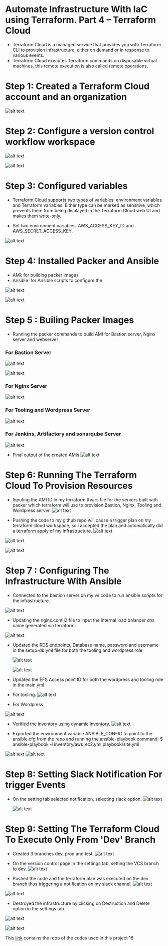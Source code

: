 # Automate Infrastructure With IaC using Terraform. Part 4 – Terraform Cloud

- Terraform Cloud is a managed service that provides you with Terraform CLI to provision infrastructure, either on demand or in response to various events.
- Terraform Cloud executes Terraform commands on disposable virtual machines, this remote execution is also called remote operations.

# Step 1: Created a Terraform Cloud account and an organization

![alt text](https://github.com/Ellawangari/DevOps-Advanced-Projects/blob/main/Imgs/prj19/3.PNG)

# Step 2: Configure a version control workflow workspace 


![alt text](https://github.com/Ellawangari/DevOps-Advanced-Projects/blob/main/Imgs/prj19/4.PNG)

![alt text](https://github.com/Ellawangari/DevOps-Advanced-Projects/blob/main/Imgs/prj19/5.PNG)

# Step 3: Configured variables
- Terraform Cloud supports two types of variables: environment variables and Terraform variables. Either type can be marked as sensitive, which prevents them from being displayed in the Terraform Cloud web UI and makes them write-only.

- Set two environment variables: AWS_ACCESS_KEY_ID and AWS_SECRET_ACCESS_KEY.

![alt text](https://github.com/Ellawangari/DevOps-Advanced-Projects/blob/main/Imgs/prj19/6.PNG)

# Step 4: Installed Packer and Ansible

- AMI: for building packer images
- Ansible: for Ansible scripts to configure the 

![alt text](https://github.com/Ellawangari/DevOps-Advanced-Projects/blob/main/Imgs/prj19/1.PNG)

![alt text](https://github.com/Ellawangari/DevOps-Advanced-Projects/blob/main/Imgs/prj19/2.PNG)

# Step 5 : Builing Packer Images

- Running the packer commands to build AMI for Bastion server, Nginx server and webserver

 ### For Bastion Server
 ![alt text](https://github.com/Ellawangari/DevOps-Advanced-Projects/blob/main/Imgs/prj19/bastionpkr1.PNG)
 
  ![alt text](https://github.com/Ellawangari/DevOps-Advanced-Projects/blob/main/Imgs/prj19/bastionpkr2.PNG)
  
 ### For Nginx Server
 
  ![alt text](https://github.com/Ellawangari/DevOps-Advanced-Projects/blob/main/Imgs/prj19/nginxami.PNG)
  
 ### For Tooling and Wordpress Server
 
   ![alt text](https://github.com/Ellawangari/DevOps-Advanced-Projects/blob/main/Imgs/prj19/webami.PNG)
   
  ### For Jenkins, Artifactory and sonarqube Server
   ![alt text](https://github.com/Ellawangari/DevOps-Advanced-Projects/blob/main/Imgs/prj19/jenkinsonarami.PNG)

 - Final output of the created AMIs
 ![alt text](https://github.com/Ellawangari/DevOps-Advanced-Projects/blob/main/Imgs/prj19/8.PNG)
 
 
# Step 6: Running The Terraform Cloud To Provision Resources
- Inputing the AMI ID in my terraform.tfvars file for the servers built with packer which terraform will use to provision Bastion, Nginx, Tooling and Wordpress server.
 ![alt text](https://github.com/Ellawangari/DevOps-Advanced-Projects/blob/main/Imgs/prj19/9.PNG)
 
 - Pushing the code to my github repo will cause a trigger plan on my terraform cloud workspace, so i accepted the plan and automatically did a terraform apply of my infrastructure.
  ![alt text](https://github.com/Ellawangari/DevOps-Advanced-Projects/blob/main/Imgs/prj19/10.PNG)
  
 ![alt text](https://github.com/Ellawangari/DevOps-Advanced-Projects/blob/main/Imgs/prj19/11.PNG)
 
 ![alt text](https://github.com/Ellawangari/DevOps-Advanced-Projects/blob/main/Imgs/prj19/12.PNG)
 
  # Step 7 : Configuring The Infrastructure With Ansible
  - Connected to the bastion  server on my vs code to run ansible scripts for the infrastructure.
  
 ![alt text](https://github.com/Ellawangari/DevOps-Advanced-Projects/blob/main/Imgs/prj19/14.PNG)
 
 - Updating the nginx.conf.j2 file to input the internal load balancer dns name generated via terraform:


 ![alt text](https://github.com/Ellawangari/DevOps-Advanced-Projects/blob/main/Imgs/prj19/15.PNG)

  
- Updated the RDS endpoints, Database name, password and username in the setup-db.yml file for both the tooling and wordpress role

  ![alt text](https://github.com/Ellawangari/DevOps-Advanced-Projects/blob/main/Imgs/prj19/16.PNG)
  
   ![alt text](https://github.com/Ellawangari/DevOps-Advanced-Projects/blob/main/Imgs/prj19/17.PNG)
  
- Updated the EFS Access point ID for both the wordpress and tooling role in the main.yml
- For tooling.
 ![alt text](https://github.com/Ellawangari/DevOps-Advanced-Projects/blob/main/Imgs/prj19/18.PNG)
- For Wordpress 

 ![alt text](https://github.com/Ellawangari/DevOps-Advanced-Projects/blob/main/Imgs/prj19/19.PNG)
 
 
 - Verified the inventory using dynamic inventory.
 ![alt text](https://github.com/Ellawangari/DevOps-Advanced-Projects/blob/main/Imgs/prj19/20.PNG)

- Exported the environment variable ANSIBLE_CONFIG to point to the ansible.cfg from the repo and running the ansible-playbook command: $ ansible-playbook -i inventory/aws_ec2.yml playbook/site.yml

 ![alt text](https://github.com/Ellawangari/DevOps-Advanced-Projects/blob/main/Imgs/prj19/21.PNG)
  ![alt text](https://github.com/Ellawangari/DevOps-Advanced-Projects/blob/main/Imgs/prj19/22.PNG)
  
# Step 8:  Setting Slack Notification For trigger Events
- On the setting tab selected notification, selecting slack option.
 ![alt text](https://github.com/Ellawangari/DevOps-Advanced-Projects/blob/main/Imgs/prj19/slack1.PNG)
 
  ![alt text](https://github.com/Ellawangari/DevOps-Advanced-Projects/blob/main/Imgs/prj19/slack2.PNG)
  
# Step 9:  Setting The Terraform Cloud To Execute Only From 'Dev' Branch
- Created 3 branches dev, prod and test.
![alt text](https://github.com/Ellawangari/DevOps-Advanced-Projects/blob/main/Imgs/prj19/branches.PNG)

- On the version control page in the settings tab, setting the VCS branch to dev.
![alt text](https://github.com/Ellawangari/DevOps-Advanced-Projects/blob/main/Imgs/prj19/dev.PNG)

- Pushed the code and the terraform plan was executed on the dev branch thus triggering a notification on my slack channel.
![alt text](https://github.com/Ellawangari/DevOps-Advanced-Projects/blob/main/Imgs/prj19/dev2.PNG)

![alt text](https://github.com/Ellawangari/DevOps-Advanced-Projects/blob/main/Imgs/prj19/dev%20slack.PNG)

- Destroyed the infrastructure by clicking on Destruction and Delete option in the settings tab.

![alt text](https://github.com/Ellawangari/DevOps-Advanced-Projects/blob/main/Imgs/prj19/destroy1.PNG)

![alt text](https://github.com/Ellawangari/DevOps-Advanced-Projects/blob/main/Imgs/prj19/destroy2.PNG)






 
This [link](https://github.com/Ellawangari/Terraform-Cloud) contains the repo of the codes used in this project 18
